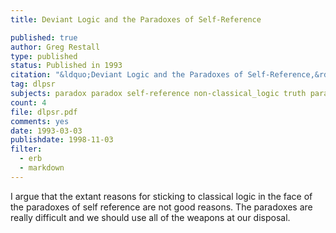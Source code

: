 ```yaml
---
title: Deviant Logic and the Paradoxes of Self-Reference

published: true
author: Greg Restall
type: published
status: Published in 1993
citation: "&ldquo;Deviant Logic and the Paradoxes of Self-Reference,&rdquo; <em>Philosophical Studies</em>, 70 (1993) 279--303."
tag: dlpsr
subjects: paradox paradox self-reference non-classical_logic truth paraconsistency sets  contraction
count: 4
file: dlpsr.pdf
comments: yes
date: 1993-03-03
publishdate: 1998-11-03
filter:
  - erb
  - markdown
---
```

I argue that the extant reasons for sticking to classical logic in the face of the paradoxes of self reference are not good reasons. The paradoxes are really difficult and we should use all of the weapons at our disposal.
